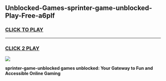 
## Unblocked-Games-sprinter-game-unblocked-Play-Free-a6plf
<h3>
<a href="https://premium76.site?title=sprinter-game-unblocked&ref=17A">CLICK TO PLAY</a></h3>
<hr>

<h3>
<a href="https://premium76.site?title=sprinter-game-unblocked&ref=17A">CLICK 2 PLAY</a>
  
</h3>

<a href="https://premium76.site?title=sprinter-game-unblocked&ref=17A"><img src="https://clearcache.store/games.png"></a>


**sprinter-game-unblocked games unblocked: Your Gateway to Fun and Accessible Online Gaming**
